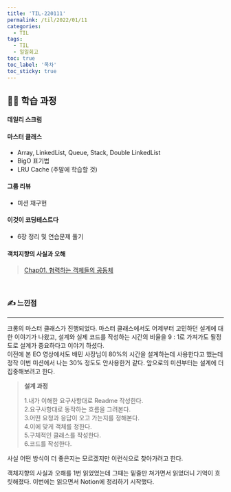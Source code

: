 ```yaml
---
title: 'TIL-220111'
permalink: /til/2022/01/11
categories:
  - TIL
tags:
  - TIL
  - 일일회고
toc: true
toc_label: '목차'
toc_sticky: true
---
```


<!--more-->

## 👨‍💻 학습 과정

#### 데일리 스크럼

#### 마스터 클래스

- Array, LinkedList, Queue, Stack, Double LinkedList
- BigO 표기법
- LRU Cache (주말에 학습할 것)

#### 그룹 리뷰

- 미션 재구현

#### 이것이 코딩테스트다

- 6장 정리 및 연습문제 풀기

#### 객치지향의 사실과 오해

> [Chap01. 협력하는 객체들의 공동체](https://kale02.notion.site/1-33646560c787493898e3665845717167)

<br>

### ✍ 느낀점

---

크롱의 마스터 클래스가 진행되었다. 마스터 클래스에서도 어제부터 고민하던 설계에 대한 이야기가 나왔고, 설계와 실제 코드를 작성하는 시간의 비율을 9 : 1로 가져가도 될정도로 설계가 중요하다고 이야기 하셨다.  
 이전에 본 EO 영상에서도 배민 사장님이 80%의 시간을 설계하는데 사용한다고 했는데 정작 이번 미션에서 나는 30% 정도도 안사용한거 같다. 앞으로의 미션부터는 설계에 더 집중해보려고 한다.

> **설계 과정**
>
> 1.내가 이해한 요구사항대로 Readme 작성한다.  
> 2.요구사항대로 동작하는 흐름을 그려본다.  
> 3.어떤 요청과 응답이 오고 가는지를 정해본다.  
> 4.이에 맞게 객체를 정한다.  
> 5.구체적인 클래스를 작성한다.  
> 6.코드를 작성한다.

사실 어떤 방식이 더 좋은지는 모르겠지만 이런식으로 찾아가려고 한다.

객체지향의 사실과 오해를 1번 읽었었는데 그때는 밑줄만 쳐가면서 읽었더니 기억이 흐릿해졌다. 이번에는 읽으면서 Notion에 정리하기 시작했다.
